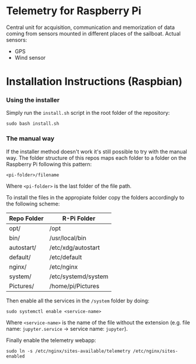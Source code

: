 # Telemetry for Raspberry Pi
Central unit for acquisition, communication and memorization of data coming from sensors mounted in different places of the sailboat.
Actual sensors:
- GPS
- Wind sensor

# Installation Instructions (Raspbian)
### Using the installer
Simply run the `install.sh` script in the root folder of the repository:
```
sudo bash install.sh
```

### The manual way
If the installer method doesn't work it's still possible to try with the manual way. The folder structure of this repos maps each folder to a folder on the Raspberry Pi following this pattern:
```
<pi-folder>/filename
```
Where `<pi-folder>` is the last folder of the file path.

To install the files in the appropiate folder copy the folders accordingly to the following scheme:

Repo Folder | R-Pi Folder
------------|------------
opt/        | /opt
bin/        | /usr/local/bin
autostart/  | /etc/xdg/autostart
default/    | /etc/default
nginx/      | /etc/nginx
system/     | /etc/systemd/system
Pictures/   | /home/pi/Pictures

Then enable all the services in the `/system` folder by doing:
```
sudo systemctl enable <service-name>
```
Where `<service-name>` is the name of the file without the extension (e.g. file name: `jupyter.service` -> service name: `jupyter`).

Finally enable the telemetry webapp:
```
sudo ln -s /etc/nginx/sites-available/telemetry /etc/nginx/sites-enabled
```
 